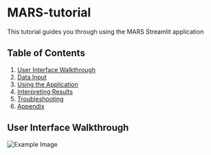 # MARS-tutorial
This tutorial guides you through using the MARS Streamlit application

## Table of Contents
1. [User Interface Walkthrough](#user-interface-walkthrough)
2. [Data Input](#data-input)
3. [Using the Application](#using-the-application)
4. [Interpreting Results](#interpreting-results)
5. [Troubleshooting](#troubleshooting)
6. [Appendix](#appendix)

<a name="user-interface-walkthrough"></a>
## User Interface Walkthrough
![Example Image](images/example.png)


